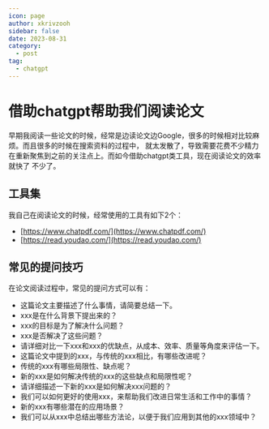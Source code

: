 ```yaml
---
icon: page
author: xkrivzooh
sidebar: false
date: 2023-08-31
category:
  - post
tag:
  - chatgpt
---
```


# 借助chatgpt帮助我们阅读论文

早期我阅读一些论文的时候，经常是边读论文边Google，很多的时候相对比较麻烦。而且很多的时候在搜索资料的过程中，
就太发散了，导致需要花费不少精力在重新聚焦到之前的关注点上。而如今借助chatgpt类工具，现在阅读论文的效率就快了
不少了。

## 工具集

我自己在阅读论文的时候，经常使用的工具有如下2个：

- [https://www.chatpdf.com/](https://www.chatpdf.com/)
- [https://read.youdao.com/](https://read.youdao.com/)

## 常见的提问技巧

在论文阅读过程中，常见的提问方式可以有：

- 这篇论文主要描述了什么事情，请简要总结一下。
- xxx是在什么背景下提出来的？
- xxx的目标是为了解决什么问题？
- xxx是否解决了这些问题？
- 请详细对比一下xxx和xxx的优缺点，从成本、效率、质量等角度来评估一下。
- 这篇论文中提到的xxx，与传统的xxx相比，有哪些改进呢？
- 传统的xxx有哪些局限性、缺点呢？
- 新的xxx是如何解决传统的xxx的这些缺点和局限性呢？
- 请详细描述一下新的xxx是如何解决xxx问题的？
- 我们可以如何更好的使用xxx，来帮助我们改进日常生活和工作中的事情？
- 新的xxx有哪些潜在的应用场景？
- 我们可以从xxx中总结出哪些方法论，以便于我们应用到其他的xxx领域中？
<!-- @include: ../scaffolds/post_footer.md -->
